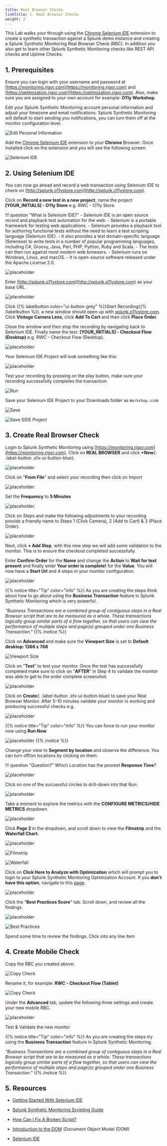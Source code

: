 ```yaml
---
title: Real Browser Checks
linkTitle: 1. Real Browser Checks
weight: 2
---
```


This Lab walks your through using the [Chrome Selenium IDE](https://chrome.google.com/webstore/detail/selenium-ide/mooikfkahbdckldjjndioackbalphokd?hl=en) extension to create a synthetic transaction against a Splunk demo instance and creating a Splunk Synthetic Monitoring Real Browser Check (RBC). In addition you also get to learn other Splunk Synthetic Monitoring checks like REST API checks and Uptime Checks.

## 1. Prerequisites

Ensure you can login with your username and password at [https://monitoring.rigor.com](https://monitoring.rigor.com) and [https://optimization.rigor.com](https://optimization.rigor.com). Also, make sure you are assigned to your own account for example: **O11y Workshop**.

Edit your Splunk Synthetic Monitoring account personal information and adjust your timezone and email notifications. Splunk Synthetic Monitoring will default to start sending you notifications, you can turn them off at the monitor configuration level.

![Edit Personal Information](../images/image5.png)

Add the [Chrome Selenium IDE](https://chrome.google.com/webstore/detail/selenium-ide/mooikfkahbdckldjjndioackbalphokd?hl=en-US) extension to your **Chrome** Browser. Once installed click on the extension and you will see the following screen:

![Selenium IDE](../images/image17.png)

## 2. Using Selenium IDE

You can now go ahead and record a web transaction using Selenium IDE to check on [http://splunk.o11ystore.com](http://splunk.o11ystore.com).

Click on **Record a new test in a new project**, name the project **[YOUR_INITIALS] - O11y Store** e.g. RWC - O11y Store.

!!! question "What is Selenium IDE?"
    - Selenium IDE is an open source record and playback test automation for the web.
    - Selenium is a portable framework for testing web applications.
    - Selenium provides a playback tool for authoring functional tests without the need to learn a test scripting language (Selenium IDE).
    - It also provides a test domain-specific language (Selenese) to write tests in a number of popular programming languages, including C#, Groovy, Java, Perl, PHP, Python, Ruby and Scala.
    - The tests can then run against most modern web browsers.
    - Selenium runs on Windows, Linux, and macOS.
    - It is open-source software released under the Apache License 2.0.

![placeholder](../images/image29.png)

Enter [http://splunk.o11ystore.com](http://splunk.o11ystore.com) as your base URL.

![placeholder](../images/image11.png)

 Click {{% labelbutton color="ui-button-grey" %}}Start Recording{{% /labelbutton %}}, a new window should open up with [splunk.o11ystore.com](http://splunk.o11ystore.com). Click **Vintage Camera Lens**, click **Add To Cart** and then click **Place Order**.

Close the window and then stop the recording by navigating back to Selenium IDE. Finally name the test: **[YOUR_INITIALS] - Checkout Flow (Desktop)** e.g. RWC - Checkout Flow (Desktop).

![placeholder](../images/image10.png)

Your Selenium IDE Project will look something like this:

![placeholder](../images/image19.png)

Test your recording by pressing on the play button, make sure your recording successfully completes the transaction:

![Run](../images/image26.png)

Save your Selenium IDE Project to your Downloads folder as `Workshop.side`

![Save](../images/image30.png)

![Save SIDE Project](../images/save-side-project.png)

## 3. Create Real Browser Check

Login to Splunk Synthetic Monitoring using [https://monitoring.rigor.com](https://monitoring.rigor.com). Click on **REAL BROWSER** and click **+New**{: .label-button .sfx-ui-button-blue}.

![placeholder](../images/image3.png)

Click on "**From File**" and select your recording then click on Import

![placeholder](../images/image1.png)

Set the **Frequency** to **5 Minutes**

![placeholder](../images/image15.png)

Click on Steps and make the following adjustments to your recording provide a friendly name to Steps 1 (Click Camera), 2 (Add to Cart) & 3 (Place Order).

![placeholder](../images/image6.png)

Next, click **+ Add Step**, with this new step we will add some validation to the monitor. This is to ensure the checkout completed successfully.

Enter **Confirm Order** for the **Name** and change the **Action** to **Wait for text present** and finally enter **Your order is complete!** for the **Value**. You will now have a **Start Url** and 4 steps in your monitor configuration.

![placeholder](../images/image2.png)

{{% notice title="Tip" color="info" %}}
As you are creating the steps think about how to go about using the **Business Transaction** feature in Splunk Synthetic Monitoring which is very powerful.

*"Business Transactions are a combined group of contiguous steps in a Real Browser script that are to be measured as a whole. These transactions logically group similar parts of a flow together, so that users can view the performance of multiple steps and page(s) grouped under one Business Transaction."*
{{% /notice %}}

Click on **Advanced** and make sure the **Viewport Size** is set to **Default desktop: 1366 x 768**

![Viewport Size](../images/viewport-size.png)

Click on "**Test**" to test your monitor. Once the test has successfully completed make sure to click on "**AFTER**" in Step 4 to validate the monitor was able to get to the order complete screenshot.

![placeholder](../images/image22.png)

Click on **Create**{: .label-button .sfx-ui-button-blue} to save your Real Browser Monitor. After 5-10 minutes validate your monitor is working and producing successful checks e.g.

![placeholder](../images/image27.png)

{{% notice title="Tip" color="info" %}}
You can force to run your monitor now using **Run Now**

![placeholder](../images/image8.png)
{{% /notice %}}

Change your view to **Segment by location** and observe the difference. You can turn off/on locations by clicking on them.

!!! question "Question?"
    Which Location has the poorest **Response Time**?

![placeholder](../images/image9.png)

Click on one of the successful circles to drill-down into that Run:

![placeholder](../images/image33.png)

Take a moment to explore the metrics with the **CONFIGURE METRICS/HIDE METRICS** dropdown.

![placeholder](../images/image14.png)

Click **Page 2** in the dropdown, and scroll down to view the **Filmstrip** and the **Waterfall Chart.**

![placeholder](../images/image16.png)

![Filmstrip](../images/filmstrip.png)

![Waterfall](../images/waterfall.png)

Click on **Click Here to Analyze with Optimization** which will prompt you to login to your Splunk Synthetic Monitoring Optimization Account. If you **don't have this option**, navigate to this [page](https://optimization.rigor.com/s/2373818/?sh=3AF8C48AADD6D3E5F5DAA8B4B7BB7F45).

![placeholder](../images/image31.png)

Click the "**Best Practices Score**" tab. Scroll down, and review all the findings

![placeholder](../images/image23.png)

![Best Practices](../images/best-practices.png)

Spend some time to review the findings. Click into any line item

## 4. Create Mobile Check

Copy the RBC you created above:

![Copy Check](../images/copy-check.png)

Rename it, for example: **RWC - Checkout Flow (Tablet)**

![Copy Check](../images/rename-check.png)

Under the **Advanced** tab, update the following three settings and create your new mobile RBC.

![placeholder](../images/image18.png)

Test & Validate the new monitor

{{% notice title="Tip" color="info" %}}
As you are creating the steps try using the **Business Transaction** feature in Splunk Synthetic Monitoring.

*"Business Transactions are a combined group of contiguous steps in a Real Browser script that are to be measured as a whole. These transactions logically group similar parts of a flow together, so that users can view the performance of multiple steps and page(s) grouped under one Business Transaction."*
{{% /notice %}}

## 5. Resources

- [Getting Started With Selenium IDE](https://help.rigor.com/hc/en-us/articles/115004652007?flash_digest=b1ef7d1a07b68d5279ee5fef8adb87fb878cf010)

- [Splunk Synthetic Monitoring Scripting Guide](http://www2.rigor.com/scripting-guide)

- [How Can I Fix A Broken Script?](https://help.rigor.com/hc/en-us/articles/115004443988-How-Can-I-Fix-A-Broken-Script)

- [Introduction to the DOM](https://developer.mozilla.org/en-US/docs/Web/API/Document_Object_Model/Introduction) (Document Object Model (DOM)

- [Selenium IDE](https://www.selenium.dev/selenium-ide/)
